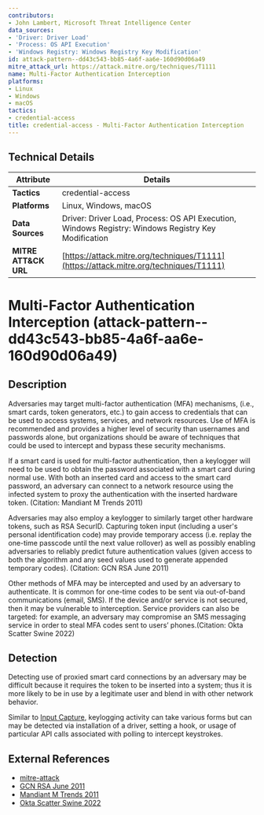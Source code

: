 ```yaml
---
contributors:
- John Lambert, Microsoft Threat Intelligence Center
data_sources:
- 'Driver: Driver Load'
- 'Process: OS API Execution'
- 'Windows Registry: Windows Registry Key Modification'
id: attack-pattern--dd43c543-bb85-4a6f-aa6e-160d90d06a49
mitre_attack_url: https://attack.mitre.org/techniques/T1111
name: Multi-Factor Authentication Interception
platforms:
- Linux
- Windows
- macOS
tactics:
- credential-access
title: credential-access - Multi-Factor Authentication Interception
---
```


## Technical Details

| Attribute | Details |
|-----------|----------|
| **Tactics** | credential-access |
| **Platforms** | Linux, Windows, macOS |
| **Data Sources** | Driver: Driver Load, Process: OS API Execution, Windows Registry: Windows Registry Key Modification |
| **MITRE ATT&CK URL** | [https://attack.mitre.org/techniques/T1111](https://attack.mitre.org/techniques/T1111) |

# Multi-Factor Authentication Interception (attack-pattern--dd43c543-bb85-4a6f-aa6e-160d90d06a49)

## Description
Adversaries may target multi-factor authentication (MFA) mechanisms, (i.e., smart cards, token generators, etc.) to gain access to credentials that can be used to access systems, services, and network resources. Use of MFA is recommended and provides a higher level of security than usernames and passwords alone, but organizations should be aware of techniques that could be used to intercept and bypass these security mechanisms. 

If a smart card is used for multi-factor authentication, then a keylogger will need to be used to obtain the password associated with a smart card during normal use. With both an inserted card and access to the smart card password, an adversary can connect to a network resource using the infected system to proxy the authentication with the inserted hardware token. (Citation: Mandiant M Trends 2011)

Adversaries may also employ a keylogger to similarly target other hardware tokens, such as RSA SecurID. Capturing token input (including a user's personal identification code) may provide temporary access (i.e. replay the one-time passcode until the next value rollover) as well as possibly enabling adversaries to reliably predict future authentication values (given access to both the algorithm and any seed values used to generate appended temporary codes). (Citation: GCN RSA June 2011)

Other methods of MFA may be intercepted and used by an adversary to authenticate. It is common for one-time codes to be sent via out-of-band communications (email, SMS). If the device and/or service is not secured, then it may be vulnerable to interception. Service providers can also be targeted: for example, an adversary may compromise an SMS messaging service in order to steal MFA codes sent to users’ phones.(Citation: Okta Scatter Swine 2022)

## Detection
Detecting use of proxied smart card connections by an adversary may be difficult because it requires the token to be inserted into a system; thus it is more likely to be in use by a legitimate user and blend in with other network behavior.

Similar to [Input Capture](https://attack.mitre.org/techniques/T1056), keylogging activity can take various forms but can may be detected via installation of a driver, setting a hook, or usage of particular API calls associated with polling to intercept keystrokes.

## External References
- [mitre-attack](https://attack.mitre.org/techniques/T1111)
- [GCN RSA June 2011](https://gcn.com/cybersecurity/2011/06/rsa-confirms-its-tokens-used-in-lockheed-hack/282818/)
- [Mandiant M Trends 2011](https://dl.mandiant.com/EE/assets/PDF_MTrends_2011.pdf)
- [Okta Scatter Swine 2022](https://sec.okta.com/scatterswine)
